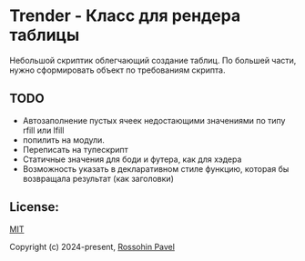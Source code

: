 # Trender - Класс для рендера таблицы

Небольшой скриптик облегчающий создание таблиц.
По большей части, нужно сформировать объект по требованиям скрипта.

## TODO

- Автозаполнение пустых ячеек недостающими значениями по типу rfill или lfill
- попилить на модули.
- Переписать на тупескрипт
- Статичные значения для боди и футера, как для хэдера
- Возможность указать в декларативном стиле функцию, которая бы возвращала результат (как заголовки)

## License:

<a href="https://github.com/RossohinPavel/trender/blob/main/LICENSE">MIT</a>

Copyright (c) 2024-present, <a href="https://github.com/RossohinPavel">Rossohin Pavel</a>